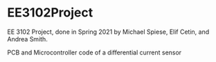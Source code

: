 # EE3102Project
EE 3102 Project, done in Spring 2021 by Michael Spiese, Elif Cetin, and Andrea Smith.

PCB and Microcontroller code of a differential current sensor
